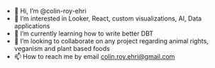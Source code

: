 - 👋 Hi, I’m @colin-roy-ehri
- 👀 I’m interested in Looker, React, custom visualizations, AI, Data applications
- 🌱 I’m currently learning how to write better DBT
- 💞️ I’m looking to collaborate on any project regarding animal rights, veganism and plant based foods
- 📫 How to reach me by email colin.roy.ehri@gmail.com

<!---
colin-roy-ehri/colin-roy-ehri is a ✨ special ✨ repository because its `README.md` (this file) appears on your GitHub profile.
You can click the Preview link to take a look at your changes.
--->
